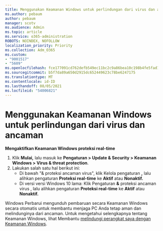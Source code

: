 ```yaml
---
title: Menggunakan Keamanan Windows untuk perlindungan dari virus dan ancaman
ms.author: pebaum
author: pebaum
manager: scotv
ms.audience: Admin
ms.topic: article
ms.service: o365-administration
ROBOTS: NOINDEX, NOFOLLOW
localization_priority: Priority
ms.collection: Adm_O365
ms.custom:
- "9001517"
- "5609"
ms.openlocfilehash: fce177091cd762defb549ec11bc2c9a86bea10c198b4fe5fad17c128379f2a8a
ms.sourcegitcommit: b5f7da89a650d2915dc652449623c78be6247175
ms.translationtype: MT
ms.contentlocale: id-ID
ms.lasthandoff: 08/05/2021
ms.locfileid: "54006821"
---
```

# <a name="use-windows-security-for-virus-and-threat-protection"></a>Menggunakan Keamanan Windows untuk perlindungan dari virus dan ancaman

**Mengaktifkan Keamanan Windows proteksi real-time**

1. Klik **Mulai,** lalu masuk ke **Pengaturan > Update & Security > Keamanan Windows > Virus & threat protection**.
2. Lakukan salah satu hal berikut ini:
    - Di bawah "& proteksi ancaman virus", klik Kelola pengaturan **,** lalu alihkan pengaturan **Proteksi real-time** ke **Aktif** atau **Nonaktif.**
    - Di versi versi Windows 10 lama: Klik Pengaturan **&** proteksi ancaman virus , lalu alihkan pengaturan **Proteksi real-time** ke **Aktif** atau **Nonaktif.**

Windows Perbarui mengunduh pembaruan secara Keamanan Windows secara otomatis untuk membantu menjaga PC Anda tetap aman dan melindunginya dari ancaman. Untuk mengetahui selengkapnya tentang Keamanan Windows, lihat Membantu [melindungi perangkat saya dengan Keamanan Windows](https://support.microsoft.com/help/17464/windows-10-help-protect-my-device-with-windows-security).
